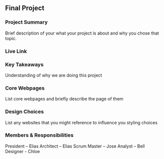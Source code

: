 ## Final Project

### Project Summary

Brief description of your what your project is about and why you chose that topic.

### Live Link

<!-- [Blog Page](https://{username}.github.io/{reponame}/homework-2) -->

### Key Takeaways

Understanding of why we are doing this project

### Core Webpages

List core webpages and briefly describe the page of them

### Design Choices

List any websites that you might reference to influence you styling choices

### Members & Responsibilities

President – Elias
Architect – Elias
Scrum Master – Jose
Analyst – Bell
Designer - Chloe
